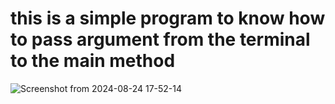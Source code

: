 # this is a simple program to know how to pass argument from the terminal to the main method 


![Screenshot from 2024-08-24 17-52-14](https://github.com/user-attachments/assets/37bea299-4c01-474a-8080-09e228f09faa)

